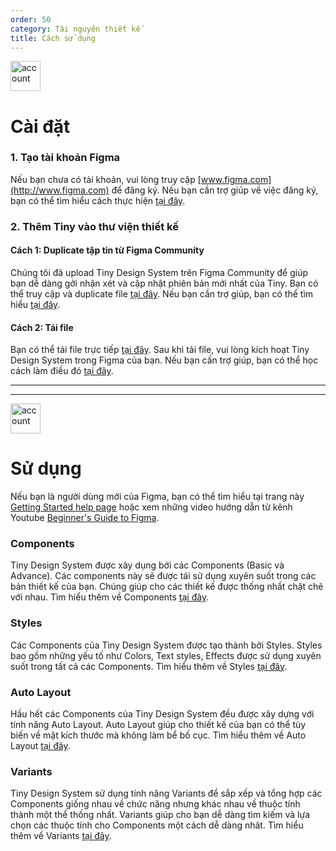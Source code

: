 ```yaml
---
order: 50
category: Tài nguyên thiết kế
title: Cách sử dụng
---
```

<img class="img-basic" src="https://salt.tikicdn.com/ts/social/c2/bc/c5/4f02823afd77ccd272768c1578b077d9.png" alt="account" width="48px" />

# **Cài đặt**

### **1. Tạo tài khoản Figma**
Nếu bạn chưa có tài khoản, vui lòng truy cập [www.figma.com](http://www.figma.com) để đăng ký. Nếu bạn cần trợ giúp về việc đăng ký, bạn có thể tìm hiểu cách thực hiện [tại đây](https://help.figma.com/hc/en-us/articles/360039811114-Create-a-Figma-account).

### **2. Thêm Tiny vào thư viện thiết kế**

#### Cách 1: Duplicate tập tin từ Figma Community

Chúng tôi đã upload Tiny Design System trên Figma Community để giúp bạn dễ dàng gởi nhận xét và cập nhật phiên bản mới nhất của Tiny. Bạn có thể truy cập và duplicate file [tại đây](https://www.figma.com/community/file/958198956095698455/Tiny-design-system). Nếu bạn cần trợ giúp, bạn có thể tìm hiểu [tại đây](https://help.figma.com/hc/en-us/articles/360038510873-Use-files-from-the-Community).

#### Cách 2: Tải file

Bạn có thể tải file trực tiếp [tại đây](https://miniapp.tiki.vn/docs/design/figma/download). Sau khi tải file, vui lòng kích hoạt Tiny Design System trong Figma của bạn. Nếu bạn cần trợ giúp, bạn có thể học cách làm điều đó [tại đây](https://help.figma.com/hc/en-us/articles/360038743434-Enable-libraries-in-drafts-teams-and-files).


---

---


<img class="img-basic" src="https://salt.tikicdn.com/ts/social/33/d9/57/c84a51d1456d498f181f9fdeed565a8f.png" alt="account" width="48px" />

# Sử dụng

Nếu bạn là người dùng mới của Figma, bạn có thể tìm hiểu tại trang này [Getting Started help page](https://help.figma.com/hc/en-us/categories/360002051613-Getting-Started) hoặc xem những video hướng dẫn từ kênh Youtube [Beginner's Guide to Figma](https://www.youtube.com/watch?v=Cx2dkpBxst8&list=PLXDU_eVOJTx7QHLShNqIXL1Cgbxj7HlN4&ab_channel=Figma).

### Components

Tiny Design System được xây dụng bởi các Components (Basic và Advance). Các components này sẽ được tái sử dụng xuyên suốt trong các bản thiết kế của bạn. Chúng giúp cho các thiết kế được thống nhất chặt chẽ với nhau. Tìm hiểu thêm về Components [tại đây](https://help.figma.com/hc/en-us/articles/360038662654-Guide-to-Components-in-Figma).

### Styles

Các Components của Tiny Design System được tạo thành bởi Styles. Styles bao gồm những yếu tố như Colors, Text styles, Effects được sử dụng xuyên suốt trong tất cả các Components. Tìm hiểu thêm về Styles [tại đây](https://help.figma.com/hc/en-us/articles/360039238753-Styles-in-Figma).

### Auto Layout

Hầu hết các Components của Tiny Design System đều được xây dựng với tính năng Auto Layout. Auto Layout giúp cho thiết kế của bạn có thể tùy biến về mặt kích thước mà không làm bể bố cục. Tìm hiểu thêm về Auto Layout [tại đây](https://help.figma.com/hc/en-us/articles/360040451373-Create-dynamic-designs-with-Auto-Layout).

### Variants

Tiny Design System sử dụng tính năng Variants để sắp xếp và tổng hợp các Components giống nhau về chức năng nhưng khác nhau về thuộc tính thành một thể thống nhất. Variants giúp cho bạn dễ dàng tìm kiếm và lựa chọn các thuộc tính cho Components một cách dễ dàng nhât. Tìm hiểu thêm về Variants [tại đây](https://help.figma.com/hc/en-us/articles/360056440594-Create-and-use-variants).
